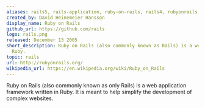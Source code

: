 ```yaml
---
aliases: rails5, rails-application, ruby-on-rails, rails4, rubyonrails, rails-tutorial
created_by: David Heinemeier Hansson
display_name: Ruby on Rails
github_url: https://github.com/rails
logo: rails.png
released: December 13 2005
short_description: Ruby on Rails (also commonly known as Rails) is a web application framework written in
  Ruby.
topic: rails
url: http://rubyonrails.org/
wikipedia_url: https://en.wikipedia.org/wiki/Ruby_on_Rails
---
```

Ruby on Rails (also commonly known as only Rails) is a web application framework written in Ruby. It is meant to help simplify the development of complex websites.
